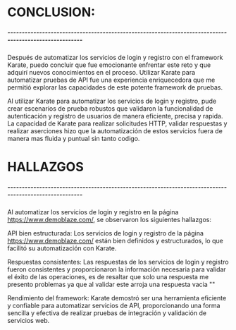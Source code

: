 # CONCLUSION:
##### ------------------------------------------------------------------------------------------------------

Después de automatizar los servicios de login y registro con el framework Karate, puedo concluir que fue
emocionante enfrentar este reto y que adquirí nuevos conocimientos en el proceso. Utilizar Karate para
automatizar pruebas de API fue una experiencia enriquecedora que me permitió explorar las capacidades de
este potente framework de pruebas.

Al utilizar Karate para automatizar los servicios de login y registro, pude crear escenarios de prueba
robustos que validaron la funcionalidad de autenticación y registro de usuarios de manera eficiente,
precisa y rapida. La capacidad de Karate para realizar solicitudes HTTP, validar respuestas y realizar aserciones
hizo que la automatización de estos servicios fuera  de manera mas fluida y puntual sin tanto codigo.

# HALLAZGOS
##### ------------------------------------------------------------------------------------------------------

Al automatizar los servicios de login y registro en la página https://www.demoblaze.com/, se observaron
los siguientes hallazgos:

API bien estructurada: Los servicios de login y registro de la página https://www.demoblaze.com/ están
bien definidos y estructurados, lo que facilitó su automatización con Karate.

Respuestas consistentes: Las respuestas de los servicios de login y registro fueron consistentes y
proporcionaron la información necesaria para validar el éxito de las operaciones, es de resaltar que solo
una respuesta me presento problemas ya que al validar este arroja una respuesta vacia ""

Rendimiento del framework: Karate demostró ser una herramienta eficiente y confiable para automatizar
servicios de API, proporcionando una forma sencilla y efectiva de realizar pruebas de integración y
validación de servicios web.